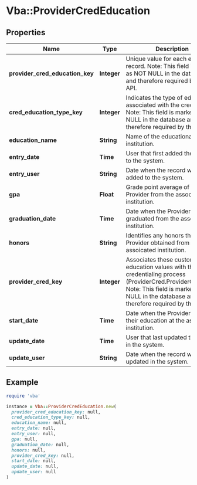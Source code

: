 # Vba::ProviderCredEducation

## Properties

| Name | Type | Description | Notes |
| ---- | ---- | ----------- | ----- |
| **provider_cred_education_key** | **Integer** | Unique value for each education record. Note: This field is marked as NOT NULL in the database and therefore required by the API. |  |
| **cred_education_type_key** | **Integer** | Indicates the type of education associated with the credential. Note: This field is marked as NOT NULL in the database and therefore required by the API. |  |
| **education_name** | **String** | Name of the educational institution. | [optional] |
| **entry_date** | **Time** | User that first added the record to the system. | [optional] |
| **entry_user** | **String** | Date when the record was first added to the system. | [optional] |
| **gpa** | **Float** | Grade point average of the Provider from the associated institution. | [optional] |
| **graduation_date** | **Time** | Date when the Provider graduated from the associated institution. | [optional] |
| **honors** | **String** | Identifies any honors that the Provider obtained from the assoicated institution. | [optional] |
| **provider_cred_key** | **Integer** | Associates these custom education values with the credentialing process (ProviderCred.ProviderCred_Key) Note: This field is marked as NOT NULL in the database and therefore required by the API. |  |
| **start_date** | **Time** | Date when the Provider started their education at the associated institution. | [optional] |
| **update_date** | **Time** | User that last updated the record in the system. | [optional] |
| **update_user** | **String** | Date when the record was last updated in the system. | [optional] |

## Example

```ruby
require 'vba'

instance = Vba::ProviderCredEducation.new(
  provider_cred_education_key: null,
  cred_education_type_key: null,
  education_name: null,
  entry_date: null,
  entry_user: null,
  gpa: null,
  graduation_date: null,
  honors: null,
  provider_cred_key: null,
  start_date: null,
  update_date: null,
  update_user: null
)
```

